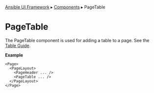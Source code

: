 [Ansible UI Framework](../Framework.md) ▸ [Components](../Components.md) ▸ PageTable

# PageTable

The PageTable component is used for adding a table to a page.
See the <a href="docs/guides/PageTableGuide.md">Table Guide</a>.

**Example**

```tsx
<Page>
  <PageLayout>
    <PageHeader ... />
    <PageTable ... />
  </PageLayout>
</Page>
```
